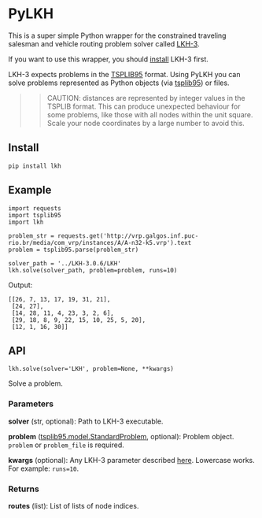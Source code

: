 # PyLKH
This is a super simple Python wrapper for the constrained traveling salesman and vehicle routing problem solver called [LKH-3](http://akira.ruc.dk/~keld/research/LKH-3/).

If you want to use this wrapper, you should [install](http://akira.ruc.dk/~keld/research/LKH-3/) LKH-3 first.

LKH-3 expects problems in the [TSPLIB95](https://github.com/ben-hudson/pylkh/blob/master/tsplib95.pdf) format. Using PyLKH you can solve problems represented as Python objects (via [tsplib95](https://tsplib95.readthedocs.io/)) or files.

>> CAUTION: distances are represented by integer values in the TSPLIB format. This can produce unexpected behaviour for some problems, like those with all nodes within the unit square. Scale your node coordinates by a large number to avoid this.

## Install
```
pip install lkh
```

## Example
```
import requests
import tsplib95
import lkh

problem_str = requests.get('http://vrp.galgos.inf.puc-rio.br/media/com_vrp/instances/A/A-n32-k5.vrp').text
problem = tsplib95.parse(problem_str)

solver_path = '../LKH-3.0.6/LKH'
lkh.solve(solver_path, problem=problem, runs=10)
```
Output:
```
[[26, 7, 13, 17, 19, 31, 21],
 [24, 27],
 [14, 28, 11, 4, 23, 3, 2, 6],
 [29, 18, 8, 9, 22, 15, 10, 25, 5, 20],
 [12, 1, 16, 30]]
```

## API
```lkh.solve(solver='LKH', problem=None, **kwargs)```

Solve a problem.

### Parameters
**solver** (str, optional): Path to LKH-3 executable.

**problem** ([tsplib95.model.StandardProblem](https://tsplib95.readthedocs.io/en/stable/pages/modules.html#tsplib95.models.StandardProblem), optional): Problem object. `problem` or `problem_file` is required.

**kwargs** (optional): Any LKH-3 parameter described [here](https://github.com/ben-hudson/pylkh/blob/master/LKH_guide.pdf). Lowercase works. For example: `runs=10`.

### Returns
**routes** (list): List of lists of node indices.
